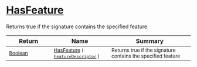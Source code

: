 # [HasFeature](./Signature-100663445.md)

Returns true if the signature contains the specified feature

| Return | Name | Summary | 
| --- | --- | --- | 
| <sub>[Boolean](https://docs.microsoft.com/en-us/dotnet/api/System.Boolean)</sub><img width=200/>| <sub>[HasFeature](./Signature-100663445.md) ( [`FeatureDescriptor`](./../FeatureDescriptor.md) )</sub>| <sub>Returns true if the signature contains the specified feature</sub><img width=200/>| <br>


